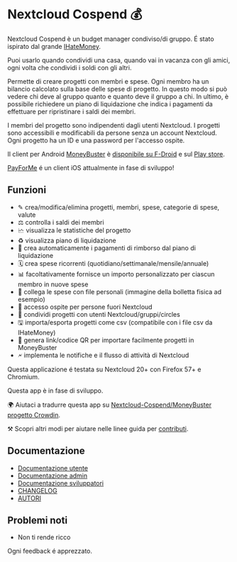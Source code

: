 # Nextcloud Cospend 💰

Nextcloud Cospend è un budget manager condiviso/di gruppo. É stato ispirato dal grande [IHateMoney](https://github.com/spiral-project/ihatemoney/).

Puoi usarlo quando condividi una casa, quando vai in vacanza con gli amici, ogni volta che condividi i soldi con gli altri.

Permette di creare progetti con membri e spese. Ogni membro ha un bilancio calcolato sulla base delle spese di progetto. In questo modo si può vedere chi deve al gruppo quanto e quanto deve il gruppo a chi. In ultimo, è possibile richiedere un piano di liquidazione che indica i pagamenti da effettuare per ripristinare i saldi dei membri.

I membri del progetto sono indipendenti dagli utenti Nextcloud. I progetti sono accessibili e modificabili da persone senza un account Nextcloud. Ogni progetto ha un ID e una password per l'accesso ospite.

Il client per Android [MoneyBuster](https://gitlab.com/eneiluj/moneybuster) è [disponibile su F-Droid](https://f-droid.org/packages/net.eneiluj.moneybuster/) e sul [Play store](https://play.google.com/store/apps/details?id=net.eneiluj.moneybuster).

[PayForMe](https://github.com/mayflower/PayForMe) é un client iOS attualmente in fase di sviluppo!

## Funzioni

* ✎ crea/modifica/elimina progetti, membri, spese, categorie di spese, valute
* ⚖ controlla i saldi dei membri
* 🗠 visualizza le statistiche del progetto
* ♻ visualizza piano di liquidazione
* 🎇 crea automaticamente i pagamenti di rimborso dal piano di liquidazione
* 🗓 crea spese ricorrenti (quotidiano/settimanale/mensile/annuale)
* 📊 facoltativamente fornisce un importo personalizzato per ciascun membro in nuove spese
* 🔗 collega le spese con file personali (immagine della bolletta fisica ad esempio)
* 👩 accesso ospite per persone fuori Nextcloud
* 👫 condividi progetti con utenti Nextcloud/gruppi/circles
* 🖫 importa/esporta progetti come csv (compatibile con i file csv da IHateMoney)
* 🔗 genera link/codice QR per importare facilmente progetti in MoneyBuster
* 🗲 implementa le notifiche e il flusso di attività di Nextcloud

Questa applicazione é testata su Nextcloud 20+ con Firefox 57+ e Chromium.

Questa app è in fase di sviluppo.

🌍 Aiutaci a tradurre questa app su [Nextcloud-Cospend/MoneyBuster progetto Crowdin](https://crowdin.com/project/moneybuster).

⚒ Scopri altri modi per aiutare nelle linee guida per [contributi](https://gitlab.com/eneiluj/cospend-nc/blob/master/CONTRIBUTING.md).

## Documentazione

* [Documentazione utente](https://github.com/eneiluj/cospend-nc/blob/master/docs/user.md)
* [Documentazione admin](https://github.com/eneiluj/cospend-nc/blob/master/docs/admin.md)
* [Documentazione sviluppatori](https://github.com/eneiluj/cospend-nc/blob/master/docs/dev.md)
* [CHANGELOG](https://github.com/eneiluj/cospend-nc/blob/master/CHANGELOG.md#change-log)
* [AUTORI](https://github.com/eneiluj/cospend-nc/blob/master/AUTHORS.md#authors)

## Problemi noti

* Non ti rende ricco

Ogni feedback é apprezzato.